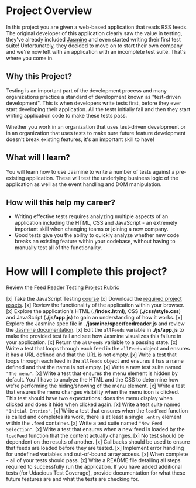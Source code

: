 # Project Overview

In this project you are given a web-based application that reads RSS feeds. The original developer of this application clearly saw the value in testing, they've already included [Jasmine](http://jasmine.github.io/) and even started writing their first test suite! Unfortunately, they decided to move on to start their own company and we're now left with an application with an incomplete test suite. That's where you come in.


## Why this Project?

Testing is an important part of the development process and many organizations practice a standard of development known as "test-driven development". This is when developers write tests first, before they ever start developing their application. All the tests initially fail and then they start writing application code to make these tests pass.

Whether you work in an organization that uses test-driven development or in an organization that uses tests to make sure future feature development doesn't break existing features, it's an important skill to have!


## What will I learn?

You will learn how to use Jasmine to write a number of tests against a pre-existing application. These will test the underlying business logic of the application as well as the event handling and DOM manipulation.


## How will this help my career?

* Writing effective tests requires analyzing multiple aspects of an application including the HTML, CSS and JavaScript - an extremely important skill when changing teams or joining a new company.
* Good tests give you the ability to quickly analyze whether new code breaks an existing feature within your codebase, without having to manually test all of the functionality.


# How will I complete this project?

Review the Feed Reader Testing [Project Rubric](https://review.udacity.com/#!/projects/3442558598/rubric)

[x] Take the JavaScript Testing [course](https://www.udacity.com/course/ud549)
[x] Download the [required project assets](http://github.com/udacity/frontend-nanodegree-feedreader).
[x] Review the functionality of the application within your browser.
[x] Explore the application's HTML (**./index.html**), CSS (**./css/style.css**) and JavaScript (**./js/app.js**) to gain an understanding of how it works.
[x] Explore the Jasmine spec file in **./jasmine/spec/feedreader.js** and review the [Jasmine documentation](http://jasmine.github.io).
[x] Edit the `allFeeds` variable in **./js/app.js** to make the provided test fail and see how Jasmine visualizes this failure in your application.
[x] Return the `allFeeds` variable to a passing state.
[x] Write a test that loops through each feed in the `allFeeds` object and ensures it has a URL defined and that the URL is not empty.
[x] Write a test that loops through each feed in the `allFeeds` object and ensures it has a name defined and that the name is not empty.
[x]  Write a new test suite named `"The menu"`.
[x]  Write a test that ensures the menu element is hidden by default. You'll have to analyze the HTML and the CSS to determine how we're performing the hiding/showing of the menu element.
[x]  Write a test that ensures the menu changes visibility when the menu icon is clicked. This test should have two expectations: does the menu display when clicked and does it hide when clicked again.
[x]  Write a test suite named `"Initial Entries"`.
[x]  Write a test that ensures when the `loadFeed` function is called and completes its work, there is at least a single `.entry` element within the `.feed` container.
[x]  Write a test suite named `"New Feed Selection"`.
[x]  Write a test that ensures when a new feed is loaded by the `loadFeed` function that the content actually changes.
[x]  No test should be dependent on the results of another.
[x]  Callbacks should be used to ensure that feeds are loaded before they are tested.
[x]  Implement error handling for undefined variables and out-of-bound array access.
[x]  When complete - all of your tests should pass.
[x]  Write a README file detailing all steps required to successfully run the application. If you have added additional tests (for Udacious Test Coverage),  provide documentation for what these future features are and what the tests are checking for.
